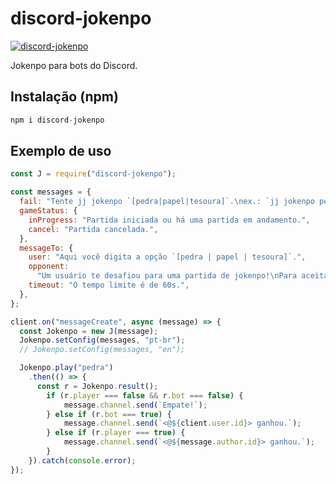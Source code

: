 # discord-jokenpo

[![discord-jokenpo](https://nodei.co/npm/discord-jokenpo.png)](https://nodei.co/npm/discord-jokenpo/)

Jokenpo para bots do Discord.

## Instalação (npm)

```js
npm i discord-jokenpo
```

## Exemplo de uso

```js
const J = require("discord-jokenpo");

const messages = {
  fail: "Tente jj jokenpo `[pedra|papel|tesoura]`.\nex.: `jj jokenpo pedra`",
  gameStatus: {
    inProgress: "Partida iniciada ou há uma partida em andamento.",
    cancel: "Partida cancelada.",
  },
  messageTo: {
    user: "Aqui você digita a opção `[pedra | papel | tesoura]`.",
    opponent:
      "Um usuário te desafiou para uma partida de jokenpo!\nPara aceitar é necessário apenas digitar a opção `[pedra | papel | tesoura]`",
    timeout: "O tempo limite é de 60s.",
  },
};

client.on("messageCreate", async (message) => {
  const Jokenpo = new J(message);
  Jokenpo.setConfig(messages, "pt-br");
  // Jokenpo.setConfig(messages, "en");

  Jokenpo.play("pedra")
    .then(() => {
      const r = Jokenpo.result();
        if (r.player === false && r.bot === false) {
            message.channel.send(`Empate!`);
        } else if (r.bot === true) {
            message.channel.send(`<@${client.user.id}> ganhou.`);
        } else if (r.player === true) {
            message.channel.send(`<@${message.author.id}> ganhou.`);
        }
    }).catch(console.error);
});
```
